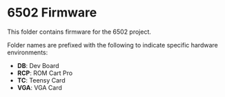 6502 Firmware
=============

This folder contains firmware for the 6502 project.

Folder names are prefixed with the following to indicate specific hardware environments:

- **DB**: Dev Board
- **RCP**: ROM Cart Pro
- **TC**: Teensy Card
- **VGA**: VGA Card
